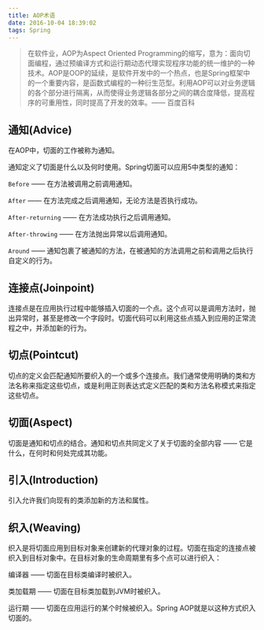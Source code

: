 ```yaml
---
title: AOP术语
date: 2016-10-04 18:39:02
tags: Spring
---
```

> 在软件业，AOP为Aspect Oriented Programming的缩写，意为：面向切面编程，通过预编译方式和运行期动态代理实现程序功能的统一维护的一种技术。AOP是OOP的延续，是软件开发中的一个热点，也是Spring框架中的一个重要内容，是函数式编程的一种衍生范型。利用AOP可以对业务逻辑的各个部分进行隔离，从而使得业务逻辑各部分之间的耦合度降低，提高程序的可重用性，同时提高了开发的效率。—— 百度百科

<!--more-->
## 通知(Advice)
在AOP中，切面的工作被称为通知。

通知定义了切面是什么以及何时使用。Spring切面可以应用5中类型的通知：

`Before` —— 在方法被调用之前调用通知。

`After` —— 在方法完成之后调用通知，无论方法是否执行成功。

`After-returning` —— 在方法成功执行之后调用通知。

`After-throwing` —— 在方法抛出异常以后调用通知。

`Around` —— 通知包裹了被通知的方法，在被通知的方法调用之前和调用之后执行自定义的行为。
## 连接点(Joinpoint)
连接点是在应用执行过程中能够插入切面的一个点。这个点可以是调用方法时，抛出异常时，甚至是修改一个字段时。切面代码可以利用这些点插入到应用的正常流程之中，并添加新的行为。
## 切点(Pointcut)
切点的定义会匹配通知所要织入的一个或多个连接点。我们通常使用明确的类和方法名称来指定这些切点，或是利用正则表达式定义匹配的类和方法名称模式来指定这些切点。
## 切面(Aspect)
切面是通知和切点的结合。通知和切点共同定义了关于切面的全部内容 —— 它是什么，在何时和何处完成其功能。
## 引入(Introduction)
引入允许我们向现有的类添加新的方法和属性。
## 织入(Weaving)
织入是将切面应用到目标对象来创建新的代理对象的过程。切面在指定的连接点被织入到目标对象中。在目标对象的生命周期里有多个点可以进行织入：

编译器 —— 切面在目标类编译时被织入。

类加载期 —— 切面在目标类加载到JVM时被织入。

运行期 —— 切面在应用运行的某个时候被织入。Spring AOP就是以这种方式织入切面的。
